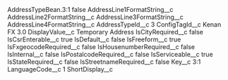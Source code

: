 <?xml version="1.0" encoding="UTF-8"?>
<CustomMetadata xmlns="http://soap.sforce.com/2006/04/metadata" xmlns:xsi="http://www.w3.org/2001/XMLSchema-instance" xmlns:xsd="http://www.w3.org/2001/XMLSchema">
    <label>AddressTypeBean.3:1</label>
    <protected>false</protected>
    <values>
        <field>AddressLine1FormatString__c</field>
        <value xsi:nil="true"/>
    </values>
    <values>
        <field>AddressLine2FormatString__c</field>
        <value xsi:nil="true"/>
    </values>
    <values>
        <field>AddressLine3FormatString__c</field>
        <value xsi:nil="true"/>
    </values>
    <values>
        <field>AddressLine4FormatString__c</field>
        <value xsi:nil="true"/>
    </values>
    <values>
        <field>AddressTypeId__c</field>
        <value xsi:type="xsd:string">3</value>
    </values>
    <values>
        <field>ConfigTagId__c</field>
        <value xsi:type="xsd:string">Kenan FX 3.0</value>
    </values>
    <values>
        <field>DisplayValue__c</field>
        <value xsi:type="xsd:string">Temporary Address</value>
    </values>
    <values>
        <field>IsCityRequired__c</field>
        <value xsi:type="xsd:string">false</value>
    </values>
    <values>
        <field>IsCsrEnterable__c</field>
        <value xsi:type="xsd:string">true</value>
    </values>
    <values>
        <field>IsDefault__c</field>
        <value xsi:type="xsd:string">false</value>
    </values>
    <values>
        <field>IsFreeform__c</field>
        <value xsi:type="xsd:string">true</value>
    </values>
    <values>
        <field>IsFxgeocodeRequired__c</field>
        <value xsi:type="xsd:string">false</value>
    </values>
    <values>
        <field>IsHousenumberRequired__c</field>
        <value xsi:type="xsd:string">false</value>
    </values>
    <values>
        <field>IsInternal__c</field>
        <value xsi:type="xsd:string">false</value>
    </values>
    <values>
        <field>IsPostalcodeRequired__c</field>
        <value xsi:type="xsd:string">false</value>
    </values>
    <values>
        <field>IsServiceable__c</field>
        <value xsi:type="xsd:string">true</value>
    </values>
    <values>
        <field>IsStateRequired__c</field>
        <value xsi:type="xsd:string">false</value>
    </values>
    <values>
        <field>IsStreetnameRequired__c</field>
        <value xsi:type="xsd:string">false</value>
    </values>
    <values>
        <field>Key__c</field>
        <value xsi:type="xsd:string">3:1</value>
    </values>
    <values>
        <field>LanguageCode__c</field>
        <value xsi:type="xsd:string">1</value>
    </values>
    <values>
        <field>ShortDisplay__c</field>
        <value xsi:nil="true"/>
    </values>
</CustomMetadata>
